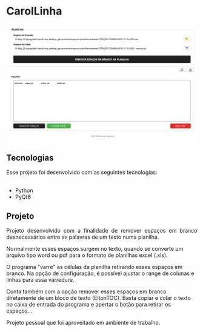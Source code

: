 <h1 align="left">CarolLinha</h1>

<div align="center"><img style=" display: inline" src=".github/telas.png"></div>

<h2>Tecnologias</h2>
Esse projeto foi desenvolvido com as seguintes tecnologias:<br><br>
<ul>
    <li>Python</li>
    <li>PyQt6</li>
</ul>
<h2>Projeto</h2>
<p align="justify">
Projeto desenvolvido com a finalidade de remover espaços em branco desnecessários entre as palavras de um texto numa planilha. 

Normalmente esses espaços surgem no texto, quando se converte um arquivo tipo word ou pdf para o formato de planilhas excel (.xls).

O programa "varre" as células da planilha retirando esses espaços em branco. Na opção de configuração, é possível ajustar o range de colunas e linhas para essa varredura.

Conta também com a opção remover esses espaços em branco diretamente de um bloco de texto (EltonTOC). Basta copiar e colar o texto no caixa de entrada do programa e apertar o botão para retirar os espaços... 

Projeto pessoal que foi aproveitado em ambiente de trabalho.
</p>